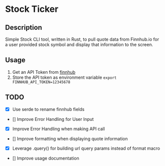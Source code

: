 # Stock Ticker

## Description

Simple Stock CLI tool, written in Rust, to pull quote data from Finnhub.io for a user provided stock symbol and display that information to the screen.

## Usage

1. Get an API Token from [finnhub](https://finnhub.io/)
2. Store the API token as environment variable `export FINNHUB_API_TOKEN=12345678`

## TODO

- [x] Use serde to rename finnhub fields
- [] Improve Error Handling for User Input
- [x] Improve Error Handling when making API call
- [] Improve formatting when displaying quote information
- [x] Leverage .query() for building url query params instead of format macro
- [] Improve usage documentation
